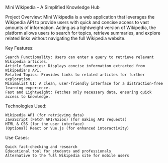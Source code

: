 Mini Wikipedia – A Simplified Knowledge Hub

Project Overview:
Mini Wikipedia is a web application that leverages the Wikipedia API to provide users with quick and concise access to vast amounts of information. Acting as a lightweight version of Wikipedia, the platform allows users to search for topics, retrieve summaries, and explore related links without navigating the full Wikipedia website.

Key Features:

    Search Functionality: Users can enter a query to retrieve relevant Wikipedia articles.
    Article Summaries: Displays concise information extracted from Wikipedia's API.
    Related Topics: Provides links to related articles for further exploration.
    Minimalist UI: A clean, user-friendly interface for a distraction-free learning experience.
    Fast and Lightweight: Fetches only necessary data, ensuring quick access to knowledge.

Technologies Used:

    Wikipedia API (for retrieving data)
    JavaScript (Fetch API/Axios) (for making API requests)
    HTML & CSS (for the user interface)
    (Optional) React or Vue.js (for enhanced interactivity)

Use Cases:

    Quick fact-checking and research
    Educational tool for students and professionals
    Alternative to the full Wikipedia site for mobile users
